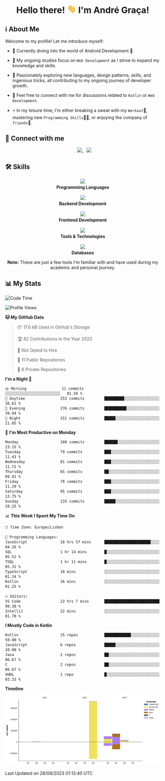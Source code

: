 <h1 align="center">Hello there! <img src="https://raw.githubusercontent.com/ABSphreak/ABSphreak/master/gifs/Hi.gif" width="30"> I'm André Graça!</h1>

## ℹ️ About Me

Welcome to my profile! Let me introduce myself:

- 🔭 Currently diving into the world of Android Development 📱.

- 🌱 My ongoing studies focus on `Web Development` as I strive to expand my knowledge and skills.
 
- 🚀 Passionately exploring new languages, design patterns, skills, and ingenious tricks, all contributing to my ongoing journey of developer growth.

- 💬 Feel free to connect with me for discussions related to `Kotlin` or `Web Development`.

- ⚡ In my leisure time, I'm either breaking a sweat with my `Workout`💪, mastering new `Programming Skills`👨‍💻, or enjoying the company of `friends`👥.

## 🤝 Connect with me

<p align="center">
  <a style="margin-left: 10px;" target="_blank" href="mailto:sindrome.gracinha@gmail.com">
    <img width="50px" src="https://play-lh.googleusercontent.com/KSuaRLiI_FlDP8cM4MzJ23ml3og5Hxb9AapaGTMZ2GgR103mvJ3AAnoOFz1yheeQBBI">
  </a>
  <a style="margin-left: 10px;" target="_blank" href="https://twitter.com/Andre_Graca3">
    <img src="https://skillicons.dev/icons?i=twitter">
  </a>
</p>

## 🛠️ Skills

<div align="center">
  <p align="center">
    <img src="https://skillicons.dev/icons?i=kotlin,java,js,ts,python,c&perline=6" /><br/>
    <b>Programming Languages</b><br/><br/>
    <img src="https://skillicons.dev/icons?i=spring,nodejs,express&perline=5" /><br/>
    <b>Backend Development</b><br/><br/>
    <img src="https://skillicons.dev/icons?i=react,nextjs,html,css,bootstrap,tailwind&perline=6" /><br/>
    <b>Frontend Development</b><br/><br/>
    <img src="https://skillicons.dev/icons?i=docker,linux,bash,git,github,androidstudio,jenkins,postman&perline=9" /><br/>
    <b>Tools & Technologies</b><br/><br/>
    <img src="https://skillicons.dev/icons?i=postgres,mongodb&perline=2" /><br/>
    <b>Databases</b>
  </p> 
  <p align="center"><b>Note:</b> These are just a few tools I'm familiar with and have used during my academic and personal journey.</p>
</div>

## 📊 My Stats

<!--START_SECTION:waka-->
![Code Time](http://img.shields.io/badge/Code%20Time-57%20hrs%2048%20mins-blue)

![Profile Views](http://img.shields.io/badge/Profile%20Views-0-blue)

**🐱 My GitHub Data** 

> 📦 17.6 kB Used in GitHub's Storage 
 > 
> 🏆 82 Contributions in the Year 2023
 > 
> 🚫 Not Opted to Hire
 > 
> 📜 11 Public Repositories 
 > 
> 🔑 6 Private Repositories 
 > 
**I'm a Night 🦉** 

```text
🌞 Morning                11 commits          ░░░░░░░░░░░░░░░░░░░░░░░░░   01.59 % 
🌆 Daytime                253 commits         █████████░░░░░░░░░░░░░░░░   36.61 % 
🌃 Evening                276 commits         ██████████░░░░░░░░░░░░░░░   39.94 % 
🌙 Night                  151 commits         █████░░░░░░░░░░░░░░░░░░░░   21.85 % 
```
📅 **I'm Most Productive on Monday** 

```text
Monday                   160 commits         ██████░░░░░░░░░░░░░░░░░░░   23.15 % 
Tuesday                  79 commits          ███░░░░░░░░░░░░░░░░░░░░░░   11.43 % 
Wednesday                81 commits          ███░░░░░░░░░░░░░░░░░░░░░░   11.72 % 
Thursday                 65 commits          ██░░░░░░░░░░░░░░░░░░░░░░░   09.41 % 
Friday                   78 commits          ███░░░░░░░░░░░░░░░░░░░░░░   11.29 % 
Saturday                 95 commits          ███░░░░░░░░░░░░░░░░░░░░░░   13.75 % 
Sunday                   133 commits         █████░░░░░░░░░░░░░░░░░░░░   19.25 % 
```


📊 **This Week I Spent My Time On** 

```text
🕑︎ Time Zone: Europe/Lisbon

💬 Programming Languages: 
JavaScript               18 hrs 57 mins      █████████████████████░░░░   84.26 % 
SQL                      1 hr 14 mins        █░░░░░░░░░░░░░░░░░░░░░░░░   05.52 % 
TSQL                     1 hr 11 mins        █░░░░░░░░░░░░░░░░░░░░░░░░   05.31 % 
TypeScript               18 mins             ░░░░░░░░░░░░░░░░░░░░░░░░░   01.34 % 
Kotlin                   16 mins             ░░░░░░░░░░░░░░░░░░░░░░░░░   01.25 % 

🔥 Editors: 
VS Code                  22 hrs 7 mins       █████████████████████████   98.30 % 
IntelliJ                 22 mins             ░░░░░░░░░░░░░░░░░░░░░░░░░   01.70 % 
```

**I Mostly Code in Kotlin** 

```text
Kotlin                   15 repos            ████████████░░░░░░░░░░░░░   50.00 % 
JavaScript               6 repos             █████░░░░░░░░░░░░░░░░░░░░   20.00 % 
Java                     2 repos             ██░░░░░░░░░░░░░░░░░░░░░░░   06.67 % 
C                        2 repos             ██░░░░░░░░░░░░░░░░░░░░░░░   06.67 % 
VHDL                     1 repo              █░░░░░░░░░░░░░░░░░░░░░░░░   03.33 % 
```



**Timeline**

![Lines of Code chart](https://raw.githubusercontent.com/AndreGraca3/AndreGraca3/main/assets/bar_graph.png)


 Last Updated on 28/08/2023 01:13:40 UTC
<!--END_SECTION:waka-->
